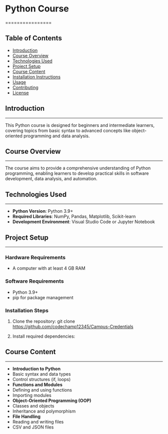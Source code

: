 # Python Course
================

## Table of Contents
- [Introduction](#introduction)
- [Course Overview](#course-overview)
- [Technologies Used](#technologies-used)
- [Project Setup](#project-setup)
- [Course Content](#course-content)
- [Installation Instructions](#installation-instructions)
- [Usage](#usage)
- [Contributing](#contributing)
- [License](#license)

## Introduction
---------------

This Python course is designed for beginners and intermediate learners, covering topics from basic syntax to advanced concepts like object-oriented programming and data analysis.

## Course Overview
-----------------

The course aims to provide a comprehensive understanding of Python programming, enabling learners to develop practical skills in software development, data analysis, and automation.

## Technologies Used
--------------------

- **Python Version**: Python 3.9+
- **Required Libraries**: NumPy, Pandas, Matplotlib, Scikit-learn
- **Development Environment**: Visual Studio Code or Jupyter Notebook

## Project Setup
----------------

### Hardware Requirements
- A computer with at least 4 GB RAM

### Software Requirements
- Python 3.9+
- pip for package management

### Installation Steps
1. Clone the repository:
git clone https://github.com/codechamp12345/Campus-Credentials

2. Install required dependencies:

## Course Content
-----------------

- **Introduction to Python**
- Basic syntax and data types
- Control structures (if, loops)
- **Functions and Modules**
- Defining and using functions
- Importing modules
- **Object-Oriented Programming (OOP)**
- Classes and objects
- Inheritance and polymorphism
- **File Handling**
- Reading and writing files
- CSV and JSON files


